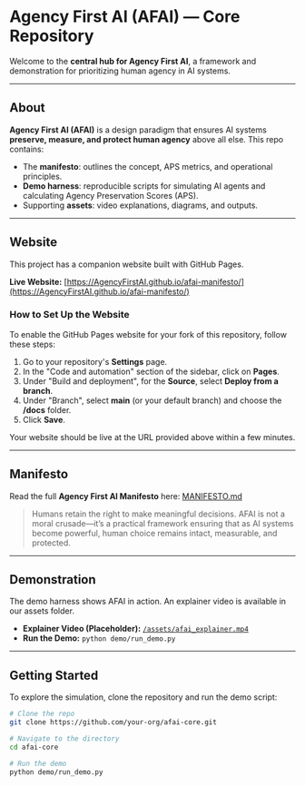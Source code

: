# Agency First AI (AFAI) — Core Repository

Welcome to the **central hub for Agency First AI**, a framework and demonstration for prioritizing human agency in AI systems.

---

## About

**Agency First AI (AFAI)** is a design paradigm that ensures AI systems **preserve, measure, and protect human agency** above all else. This repo contains:

- The **manifesto**: outlines the concept, APS metrics, and operational principles.  
- **Demo harness**: reproducible scripts for simulating AI agents and calculating Agency Preservation Scores (APS).  
- Supporting **assets**: video explanations, diagrams, and outputs.

---

## Website

This project has a companion website built with GitHub Pages.

**Live Website:** [https://AgencyFirstAI.github.io/afai-manifesto/](https://AgencyFirstAI.github.io/afai-manifesto/)

### How to Set Up the Website

To enable the GitHub Pages website for your fork of this repository, follow these steps:

1.  Go to your repository's **Settings** page.
2.  In the "Code and automation" section of the sidebar, click on **Pages**.
3.  Under "Build and deployment", for the **Source**, select **Deploy from a branch**.
4.  Under "Branch", select **main** (or your default branch) and choose the **/docs** folder.
5.  Click **Save**.

Your website should be live at the URL provided above within a few minutes.

---

## Manifesto

Read the full **Agency First AI Manifesto** here: [MANIFESTO.md](./MANIFESTO.md)  

> Humans retain the right to make meaningful decisions. AFAI is not a moral crusade—it’s a practical framework ensuring that as AI systems become powerful, human choice remains intact, measurable, and protected.

---

## Demonstration

The demo harness shows AFAI in action. An explainer video is available in our assets folder.

- **Explainer Video (Placeholder):** [`/assets/afai_explainer.mp4`](./assets/afai_explainer.mp4)
- **Run the Demo:** `python demo/run_demo.py`

---

## Getting Started

To explore the simulation, clone the repository and run the demo script:

```bash
# Clone the repo
git clone https://github.com/your-org/afai-core.git

# Navigate to the directory
cd afai-core

# Run the demo
python demo/run_demo.py
```